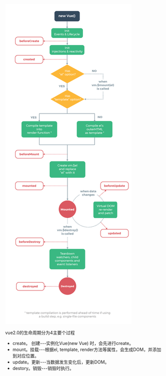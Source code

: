 ![](/image/vue-zhouqi.png)

vue2.0的生命周期分为4主要个过程

* create。 创建---实例化Vue\(new Vue\) 时，会先进行create。
* mount。挂载---根据el, template, render方法等属性，会生成DOM，并添加到对应位置。
* update。更新---当数据发生变化后，更新DOM。
* destory。销毁---销毁时执行。



